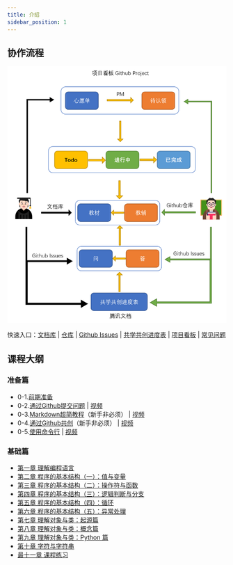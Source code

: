 ```yaml
---
title: 介绍
sidebar_position: 1
---
```

## 协作流程

![image-20230222140000563](intro.assets/image-20230222140000563.png)

快速入口：[文档库](https://coding-newbies-group.github.io/programming-co_creation-docs/docs/intro/) | [仓库](https://github.com/coding-newbies-group/programming-co_creation-docs) | [Github Issues](https://github.com/coding-newbies-group/programming-co_creation-docs/issues) | [共学共创进度表](https://docs.qq.com/sheet/DYkdIT0hKbW1tWmhE?tab=BB08J2) | [项目看板](https://github.com/orgs/coding-newbies-group/projects/1) | [常见问题](https://coding-newbies-group.github.io/programming-co_creation-docs/docs/files/qa)

## 课程大纲

### 准备篇
- 0-1.[前期准备](https://coding-newbies-group.github.io/programming-co_creation-docs/docs/windows/p0/p0-0-prep)
- 0-2.[通过Github提交问题](https://coding-newbies-group.github.io/programming-co_creation-docs/docs/windows/p0/p0-4-issues) | [视频](https://www.bilibili.com/video/BV1V24y1H73p/?vd_source=4a888db8814702b2062fcaf2575be745)
- 0-3.[Markdown超简教程](https://coding-newbies-group.github.io/programming-co_creation-docs/docs/windows/p0/p0-2-markdown)（新手非必须） | [视频](https://www.bilibili.com/video/BV1Ho4y1v79V/?vd_source=4a888db8814702b2062fcaf2575be745)
- 0-4.[通过Github共创](https://www.bilibili.com/video/BV1S54y1w7XN/?vd_source=4a888db8814702b2062fcaf2575be745)（新手非必须） | [视频](https://www.bilibili.com/video/BV1S54y1w7XN/?vd_source=4a888db8814702b2062fcaf2575be745)
- 0-5.[使用命令行](https://coding-newbies-group.github.io/programming-co_creation-docs/docs/windows/p0/p0-1-cli) | [视频](https://www.bilibili.com/video/BV1Jo4y1Y7SC/?vd_source=4a888db8814702b2062fcaf2575be745)


### 基础篇

* [第一章 理解编程语言](./pilot/p1-1-understanding-programming-languages.md)
* [第二章 程序的基本结构（一）：值与变量](./pilot/p1-2-structure-1.md)
* [第三章 程序的基本结构（二）：操作符与函数](./pilot/p1-3-structure-2.md)
* [第四章 程序的基本结构（三）：逻辑判断与分支](./pilot/p1-4-structure-3.md)
* [第五章 程序的基本结构（四）：循环](./pilot/p1-5-structure-4.md)
* [第六章 程序的基本结构（五）：异常处理](./pilot/p1-6-structure-5.md)
* [第七章 理解对象与类：起源篇](./pilot/p1-7-oo-1.md)
* [第八章 理解对象与类：概念篇](./pilot/p1-8-oo-2.md)
* [第九章 理解对象与类：Python 篇](./pilot/p1-9-oo-3.md)
* [第十章 字符与字符串](./pilot/p1-a-string.md)
* [最十一章 课程练习](./pilot/p1-b-final.md)